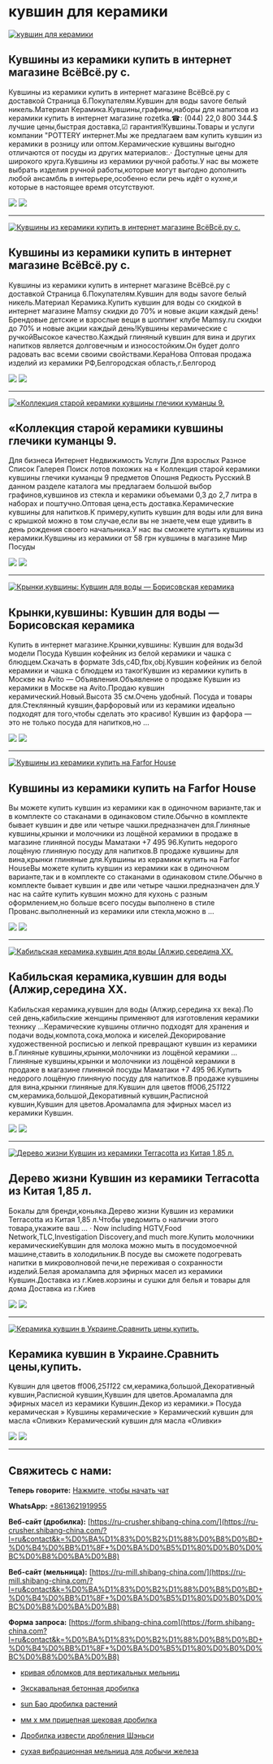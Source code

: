 # кувшин для керамики

<a href="https://swt.shibang-china.com/?l=ru&img&k=%D0%BA%D1%83%D0%B2%D1%88%D0%B8%D0%BD+%D0%B4%D0%BB%D1%8F+%D0%BA%D0%B5%D1%80%D0%B0%D0%BC%D0%B8%D0%BA%D0%B8" target="_blank">![кувшин для керамики](http://static.shibang-china.com/all-800x300/952.jpg)</a>

## Кувшины из керамики купить в интернет магазине ВсёВсё.ру с.
Кувшины из керамики купить в интернет магазине ВсёВсё.ру с доставкой Страница 6.Покупателям.Кувшин для воды savore белый никель.Материал Керамика.Кувшины,графины,наборы для напитков из керамики купить в интернет магазине rozetka.☎: (044) 22,0 800 344.$ лучшие цены,быстрая доставка,☑ гарантия!Кувшины.Товары и услуги компании &quot;POTTERY интернет.Мы же предлагаем вам купить кувшин из керамики в розницу или оптом.Керамические кувшины выгодно отличаются от посуды из других материалов:.&#183; Доступные цены для широкого круга.Кувшины из керамики ручной работы.У нас вы можете выбрать изделия ручной работы,которые могут выгодно дополнить любой ансамбль в интерьере,особенно если речь идёт о кухне,и которые в настоящее время отсутствуют.


<a href="https://whatsapp.shibangsoft.com/WhatsApp.php" target="_blank" title="WhatsApp">![](http://static.shibang-china.com/icon/whatsapp.png)</a> <a href="https://swt.shibang-china.com/?l=ru&icon&k=%D0%BA%D1%83%D0%B2%D1%88%D0%B8%D0%BD+%D0%B4%D0%BB%D1%8F+%D0%BA%D0%B5%D1%80%D0%B0%D0%BC%D0%B8%D0%BA%D0%B8" target="_blank">![](http://static.shibang-china.com/icon/chat-ru.png)</a>

---

<a href="https://swt.shibang-china.com/?l=ru&img&k=%D0%BA%D1%83%D0%B2%D1%88%D0%B8%D0%BD+%D0%B4%D0%BB%D1%8F+%D0%BA%D0%B5%D1%80%D0%B0%D0%BC%D0%B8%D0%BA%D0%B8" target="_blank">![Кувшины из керамики купить в интернет магазине ВсёВсё.ру с.](http://static.shibang-china.com/all-800x300/893.jpg)</a>

## Кувшины из керамики купить в интернет магазине ВсёВсё.ру с.
Кувшины из керамики купить в интернет магазине ВсёВсё.ру с доставкой Страница 6.Покупателям.Кувшин для воды savore белый никель.Материал Керамика.Купить кувшин для воды со скидкой в интернет магазине Mamsy скидки до 70% и новые акции каждый день! Брендовые детские и взрослые вещи в шоппинг клубе Mamsy.ru cкидки до 70% и новые акции каждый день!Кувшины керамические с ручкойВысокое качество.Каждый глиняный кувшин для вина и других напитков является долговечным и износостойким.Он будет долго радовать вас всеми своими свойствами.КераНова Оптовая продажа изделий из керамики РФ,Белгородская область,г.Белгород


<a href="https://whatsapp.shibangsoft.com/WhatsApp.php" target="_blank" title="WhatsApp">![](http://static.shibang-china.com/icon/whatsapp.png)</a> <a href="https://swt.shibang-china.com/?l=ru&icon&k=%D0%BA%D1%83%D0%B2%D1%88%D0%B8%D0%BD+%D0%B4%D0%BB%D1%8F+%D0%BA%D0%B5%D1%80%D0%B0%D0%BC%D0%B8%D0%BA%D0%B8" target="_blank">![](http://static.shibang-china.com/icon/chat-ru.png)</a>

---

<a href="https://swt.shibang-china.com/?l=ru&img&k=%D0%BA%D1%83%D0%B2%D1%88%D0%B8%D0%BD+%D0%B4%D0%BB%D1%8F+%D0%BA%D0%B5%D1%80%D0%B0%D0%BC%D0%B8%D0%BA%D0%B8" target="_blank">![&#171;Коллекция старой керамики кувшины глечики куманцы 9.](http://static.shibang-china.com/all-800x300/277.jpg)</a>

## &#171;Коллекция старой керамики кувшины глечики куманцы 9.
Для бизнеса Интернет Недвижимость Услуги Для взрослых Разное Список Галерея Поиск лотов похожих на &#171; Коллекция старой керамики кувшины глечики куманцы 9 предметов Опошня Редкость Русский.В данном разделе каталога мы предлагаем большой выбор графинов,кувшинов из стекла и керамики объемами 0,3 до 2,7 литра в наборах и поштучно.Оптовая цена,есть доставка.Керамические кувшины для напитков.К примеру,купить кувшин для воды или для вина с крышкой можно в том случае,если вы не знаете,чем еще удивить в день рождения своего начальника.У нас вы сможете купить кувшины из керамики.Кувшины из керамики от 58 грн кувшины в магазине Мир Посуды


<a href="https://whatsapp.shibangsoft.com/WhatsApp.php" target="_blank" title="WhatsApp">![](http://static.shibang-china.com/icon/whatsapp.png)</a> <a href="https://swt.shibang-china.com/?l=ru&icon&k=%D0%BA%D1%83%D0%B2%D1%88%D0%B8%D0%BD+%D0%B4%D0%BB%D1%8F+%D0%BA%D0%B5%D1%80%D0%B0%D0%BC%D0%B8%D0%BA%D0%B8" target="_blank">![](http://static.shibang-china.com/icon/chat-ru.png)</a>

---

<a href="https://swt.shibang-china.com/?l=ru&img&k=%D0%BA%D1%83%D0%B2%D1%88%D0%B8%D0%BD+%D0%B4%D0%BB%D1%8F+%D0%BA%D0%B5%D1%80%D0%B0%D0%BC%D0%B8%D0%BA%D0%B8" target="_blank">![Крынки,кувшины: Кувшин для воды — Борисовская керамика](http://static.shibang-china.com/all-800x300/722.jpg)</a>

## Крынки,кувшины: Кувшин для воды — Борисовская керамика
Купить в интернет магазине.Крынки,кувшины: Кувшин для воды3d модели Посуда Кувшин кофейник из белой керамики и чашка с блюдцем.Скачать в формате 3ds,c4D,fbx,obj.Кувшин кофейник из белой керамики и чашка с блюдцем из такогКувшин из керамики купить в Москве на Avito — Объявления.Объявление о продаже Кувшин из керамики в Москве на Avito.Продаю кувшин керамический.Новый.Высота 35 см.Очень удобный. Посуда и товары для.Стеклянный кувшин,фарфоровый или из керамики идеально подходят для того,чтобы сделать это красиво! Кувшин из фарфора — это не только посуда для напитков,но …


<a href="https://whatsapp.shibangsoft.com/WhatsApp.php" target="_blank" title="WhatsApp">![](http://static.shibang-china.com/icon/whatsapp.png)</a> <a href="https://swt.shibang-china.com/?l=ru&icon&k=%D0%BA%D1%83%D0%B2%D1%88%D0%B8%D0%BD+%D0%B4%D0%BB%D1%8F+%D0%BA%D0%B5%D1%80%D0%B0%D0%BC%D0%B8%D0%BA%D0%B8" target="_blank">![](http://static.shibang-china.com/icon/chat-ru.png)</a>

---

<a href="https://swt.shibang-china.com/?l=ru&img&k=%D0%BA%D1%83%D0%B2%D1%88%D0%B8%D0%BD+%D0%B4%D0%BB%D1%8F+%D0%BA%D0%B5%D1%80%D0%B0%D0%BC%D0%B8%D0%BA%D0%B8" target="_blank">![Кувшины из керамики купить на Farfor House](http://static.shibang-china.com/all-800x300/344.jpg)</a>

## Кувшины из керамики купить на Farfor House
Вы можете купить кувшин из керамики как в одиночном варианте,так и в комплекте со стаканами в одинаковом стиле.Обычно в комплекте бывает кувшин и две или четыре чашки.предназначен для.Глиняные кувшины,крынки и молочники из лощёной керамики в продаже в магазине глиняной посуды Маматаки +7 495 96.Купить недорого лощёную глиняную посуду для напитков.В продаже кувшины для вина,крынки глиняные для.Кувшины из керамики купить на Farfor HouseВы можете купить кувшин из керамики как в одиночном варианте,так и в комплекте со стаканами в одинаковом стиле.Обычно в комплекте бывает кувшин и две или четыре чашки.предназначен для.У нас на сайте купить кувшин можно для кухонь с разным оформлением,но больше всего посуды выполнено в стиле Прованс.выполненный из керамики или стекла,можно в …


<a href="https://whatsapp.shibangsoft.com/WhatsApp.php" target="_blank" title="WhatsApp">![](http://static.shibang-china.com/icon/whatsapp.png)</a> <a href="https://swt.shibang-china.com/?l=ru&icon&k=%D0%BA%D1%83%D0%B2%D1%88%D0%B8%D0%BD+%D0%B4%D0%BB%D1%8F+%D0%BA%D0%B5%D1%80%D0%B0%D0%BC%D0%B8%D0%BA%D0%B8" target="_blank">![](http://static.shibang-china.com/icon/chat-ru.png)</a>

---

<a href="https://swt.shibang-china.com/?l=ru&img&k=%D0%BA%D1%83%D0%B2%D1%88%D0%B8%D0%BD+%D0%B4%D0%BB%D1%8F+%D0%BA%D0%B5%D1%80%D0%B0%D0%BC%D0%B8%D0%BA%D0%B8" target="_blank">![Кабильская керамика,кувшин для воды (Алжир,середина XX.](http://static.shibang-china.com/all-800x300/875.jpg)</a>

## Кабильская керамика,кувшин для воды (Алжир,середина XX.
Кабильская керамика,кувшин для воды (Алжир,середина xx века).По сей день,кабильские женщины применяют для изготовления керамики технику …Керамические кувшины отлично подходят для хранения и подачи воды,компота,сока,молока и киселей.Декорирование художественной росписью и лепкой превращают кувшин из керамики в.Глиняные кувшины,крынки,молочники из лощёной керамики …Глиняные кувшины,крынки и молочники из лощёной керамики в продаже в магазине глиняной посуды Маматаки +7 495 96.Купить недорого лощёную глиняную посуду для напитков.В продаже кувшины для вина,крынки глиняные для.Кувшин для цветов ff006,25*11*22 см,керамика,большой,Декоративный кувшин,Расписной кувшин,Кувшин для цветов.Аромалампа для эфирных масел из керамики Кувшин.


<a href="https://whatsapp.shibangsoft.com/WhatsApp.php" target="_blank" title="WhatsApp">![](http://static.shibang-china.com/icon/whatsapp.png)</a> <a href="https://swt.shibang-china.com/?l=ru&icon&k=%D0%BA%D1%83%D0%B2%D1%88%D0%B8%D0%BD+%D0%B4%D0%BB%D1%8F+%D0%BA%D0%B5%D1%80%D0%B0%D0%BC%D0%B8%D0%BA%D0%B8" target="_blank">![](http://static.shibang-china.com/icon/chat-ru.png)</a>

---

<a href="https://swt.shibang-china.com/?l=ru&img&k=%D0%BA%D1%83%D0%B2%D1%88%D0%B8%D0%BD+%D0%B4%D0%BB%D1%8F+%D0%BA%D0%B5%D1%80%D0%B0%D0%BC%D0%B8%D0%BA%D0%B8" target="_blank">![Дерево жизни Кувшин из керамики Terracotta из Китая 1,85 л.](http://static.shibang-china.com/all-800x300/581.jpg)</a>

## Дерево жизни Кувшин из керамики Terracotta из Китая 1,85 л.
Бокалы для бренди,коньяка.Дерево жизни Кувшин из керамики Terracotta из Китая 1,85 л.Чтобы уведомить о наличии этого товара,укажите ваш …&nbsp;&#0183;&#32;Now including HGTV,Food Network,TLC,Investigation Discovery,and much more.Купить молочники керамическиеКувшин для молока можно мыть в посудомоечной машине,ставить в холодильник.В посуде вы сможете подогревать напитки в микроволновой печи,не переживая о сохранности изделий.Белая аромалампа для эфирных масел из керамики Кувшин.Доставка из г.Киев.корзины и сушки для белья и товары для дома Доставка из г.Киев


<a href="https://whatsapp.shibangsoft.com/WhatsApp.php" target="_blank" title="WhatsApp">![](http://static.shibang-china.com/icon/whatsapp.png)</a> <a href="https://swt.shibang-china.com/?l=ru&icon&k=%D0%BA%D1%83%D0%B2%D1%88%D0%B8%D0%BD+%D0%B4%D0%BB%D1%8F+%D0%BA%D0%B5%D1%80%D0%B0%D0%BC%D0%B8%D0%BA%D0%B8" target="_blank">![](http://static.shibang-china.com/icon/chat-ru.png)</a>

---

<a href="https://swt.shibang-china.com/?l=ru&img&k=%D0%BA%D1%83%D0%B2%D1%88%D0%B8%D0%BD+%D0%B4%D0%BB%D1%8F+%D0%BA%D0%B5%D1%80%D0%B0%D0%BC%D0%B8%D0%BA%D0%B8" target="_blank">![Керамика кувшин в Украине.Сравнить цены,купить.](http://static.shibang-china.com/all-800x300/1351.jpg)</a>

## Керамика кувшин в Украине.Сравнить цены,купить.
Кувшин для цветов ff006,25*11*22 см,керамика,большой,Декоративный кувшин,Расписной кувшин,Кувшин для цветов.Аромалампа для эфирных масел из керамики Кувшин.Декор из керамики.&#187; Посуда керамическая &#187; Кувшины керамические &#187; Керамический кувшин для масла &#171;Оливки&#187; Керамический кувшин для масла &#171;Оливки&#187;

<a href="https://whatsapp.shibangsoft.com/WhatsApp.php" target="_blank" title="WhatsApp">![](http://static.shibang-china.com/icon/whatsapp.png)</a> <a href="https://swt.shibang-china.com/?l=ru&icon&k=%D0%BA%D1%83%D0%B2%D1%88%D0%B8%D0%BD+%D0%B4%D0%BB%D1%8F+%D0%BA%D0%B5%D1%80%D0%B0%D0%BC%D0%B8%D0%BA%D0%B8" target="_blank">![](http://static.shibang-china.com/icon/chat-ru.png)</a>

---
## Свяжитесь с нами:

**Теперь говорите:** [Нажмите, чтобы начать чат](https://swt.shibang-china.com?l=ru&contact&k=%D0%BA%D1%83%D0%B2%D1%88%D0%B8%D0%BD+%D0%B4%D0%BB%D1%8F+%D0%BA%D0%B5%D1%80%D0%B0%D0%BC%D0%B8%D0%BA%D0%B8)

**WhatsApp:**  [+8613621919955](https://whatsapp.shibangsoft.com/WhatsApp.php)

**Веб-сайт (дробилка):** [https://ru-crusher.shibang-china.com/](https://ru-crusher.shibang-china.com/?l=ru&contact&k=%D0%BA%D1%83%D0%B2%D1%88%D0%B8%D0%BD+%D0%B4%D0%BB%D1%8F+%D0%BA%D0%B5%D1%80%D0%B0%D0%BC%D0%B8%D0%BA%D0%B8)

**Веб-сайт (мельница):** [https://ru-mill.shibang-china.com/](https://ru-mill.shibang-china.com/?l=ru&contact&k=%D0%BA%D1%83%D0%B2%D1%88%D0%B8%D0%BD+%D0%B4%D0%BB%D1%8F+%D0%BA%D0%B5%D1%80%D0%B0%D0%BC%D0%B8%D0%BA%D0%B8)

**Форма запроса:** [https://form.shibang-china.com](https://form.shibang-china.com?l=ru&contact&k=%D0%BA%D1%83%D0%B2%D1%88%D0%B8%D0%BD+%D0%B4%D0%BB%D1%8F+%D0%BA%D0%B5%D1%80%D0%B0%D0%BC%D0%B8%D0%BA%D0%B8)

* [кривая обломков для вертикальных мельниц](../131/%D0%BA%D1%80%D0%B8%D0%B2%D0%B0%D1%8F%20%D0%BE%D0%B1%D0%BB%D0%BE%D0%BC%D0%BA%D0%BE%D0%B2%20%D0%B4%D0%BB%D1%8F%20%D0%B2%D0%B5%D1%80%D1%82%D0%B8%D0%BA%D0%B0%D0%BB%D1%8C%D0%BD%D1%8B%D1%85%20%D0%BC%D0%B5%D0%BB%D1%8C%D0%BD%D0%B8%D1%86.md)

* [Экскавальная бетонная дробилка](../134/%D0%AD%D0%BA%D1%81%D0%BA%D0%B0%D0%B2%D0%B0%D0%BB%D1%8C%D0%BD%D0%B0%D1%8F%20%D0%B1%D0%B5%D1%82%D0%BE%D0%BD%D0%BD%D0%B0%D1%8F%20%D0%B4%D1%80%D0%BE%D0%B1%D0%B8%D0%BB%D0%BA%D0%B0.md)

* [sun Бао дробилка растений](../134/sun%20%D0%91%D0%B0%D0%BE%20%D0%B4%D1%80%D0%BE%D0%B1%D0%B8%D0%BB%D0%BA%D0%B0%20%D1%80%D0%B0%D1%81%D1%82%D0%B5%D0%BD%D0%B8%D0%B9.md)

* [мм х мм прицепная щековая дробилка](../133/%D0%BC%D0%BC%20%D1%85%20%D0%BC%D0%BC%20%D0%BF%D1%80%D0%B8%D1%86%D0%B5%D0%BF%D0%BD%D0%B0%D1%8F%20%D1%89%D0%B5%D0%BA%D0%BE%D0%B2%D0%B0%D1%8F%20%D0%B4%D1%80%D0%BE%D0%B1%D0%B8%D0%BB%D0%BA%D0%B0.md)

* [Дробилка извести дробления Шэньси](../133/%D0%94%D1%80%D0%BE%D0%B1%D0%B8%D0%BB%D0%BA%D0%B0%20%D0%B8%D0%B7%D0%B2%D0%B5%D1%81%D1%82%D0%B8%20%D0%B4%D1%80%D0%BE%D0%B1%D0%BB%D0%B5%D0%BD%D0%B8%D1%8F%20%D0%A8%D1%8D%D0%BD%D1%8C%D1%81%D0%B8.md)

* [сухая вибрационная мельница для добычи железа](../131/%D1%81%D1%83%D1%85%D0%B0%D1%8F%20%D0%B2%D0%B8%D0%B1%D1%80%D0%B0%D1%86%D0%B8%D0%BE%D0%BD%D0%BD%D0%B0%D1%8F%20%D0%BC%D0%B5%D0%BB%D1%8C%D0%BD%D0%B8%D1%86%D0%B0%20%D0%B4%D0%BB%D1%8F%20%D0%B4%D0%BE%D0%B1%D1%8B%D1%87%D0%B8%20%D0%B6%D0%B5%D0%BB%D0%B5%D0%B7%D0%B0.md)